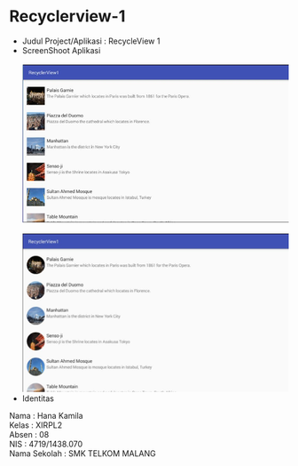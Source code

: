 # Recyclerview-1
* Judul Project/Aplikasi : RecycleView 1
* ScreenShoot Aplikasi<br><br>
  <img src = "https://github.com/hanakamila/Recyclerview-1/blob/master/01-1.JPG"><br><br>
  <img src = "https://github.com/hanakamila/Recyclerview-1/blob/master/01-2.JPG"><br>
* Identitas
<p>
Nama  : Hana Kamila<br>
Kelas : XIRPL2<br>
Absen : 08 <br>
NIS   : 4719/1438.070 <br>
Nama Sekolah  : SMK TELKOM MALANG
</p>
